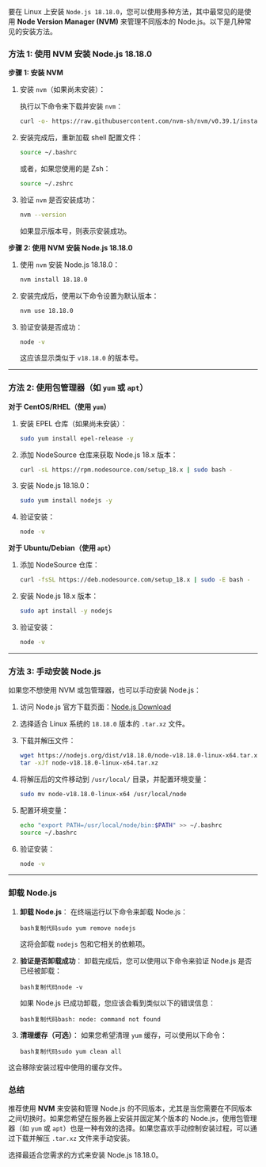 要在 Linux 上安装 `Node.js 18.18.0`，您可以使用多种方法，其中最常见的是使用 **Node Version Manager (NVM)** 来管理不同版本的 Node.js。以下是几种常见的安装方法。

### 方法 1: 使用 NVM 安装 Node.js 18.18.0

**步骤 1: 安装 NVM**
1. 安装 `nvm`（如果尚未安装）：
   
   执行以下命令来下载并安装 `nvm`：

   ```bash
   curl -o- https://raw.githubusercontent.com/nvm-sh/nvm/v0.39.1/install.sh | bash
   ```

2. 安装完成后，重新加载 shell 配置文件：

   ```bash
   source ~/.bashrc
   ```

   或者，如果您使用的是 Zsh：

   ```bash
   source ~/.zshrc
   ```

3. 验证 `nvm` 是否安装成功：

   ```bash
   nvm --version
   ```

   如果显示版本号，则表示安装成功。

**步骤 2: 使用 NVM 安装 Node.js 18.18.0**
1. 使用 `nvm` 安装 Node.js 18.18.0：

   ```bash
   nvm install 18.18.0
   ```

2. 安装完成后，使用以下命令设置为默认版本：

   ```bash
   nvm use 18.18.0
   ```

3. 验证安装是否成功：

   ```bash
   node -v
   ```

   这应该显示类似于 `v18.18.0` 的版本号。

---

### 方法 2: 使用包管理器（如 `yum` 或 `apt`）

**对于 CentOS/RHEL（使用 `yum`）**

1. 安装 EPEL 仓库（如果尚未安装）：

   ```bash
   sudo yum install epel-release -y
   ```

2. 添加 NodeSource 仓库来获取 Node.js 18.x 版本：

   ```bash
   curl -sL https://rpm.nodesource.com/setup_18.x | sudo bash -
   ```

3. 安装 Node.js 18.18.0：

   ```bash
   sudo yum install nodejs -y
   ```

4. 验证安装：

   ```bash
   node -v
   ```

**对于 Ubuntu/Debian（使用 `apt`）**

1. 添加 NodeSource 仓库：

   ```bash
   curl -fsSL https://deb.nodesource.com/setup_18.x | sudo -E bash -
   ```

2. 安装 Node.js 18.x 版本：

   ```bash
   sudo apt install -y nodejs
   ```

3. 验证安装：

   ```bash
   node -v
   ```

---

### 方法 3: 手动安装 Node.js

如果您不想使用 NVM 或包管理器，也可以手动安装 Node.js：

1. 访问 Node.js 官方下载页面：[Node.js Download](https://nodejs.org/en/download/)

2. 选择适合 Linux 系统的 `18.18.0` 版本的 `.tar.xz` 文件。

3. 下载并解压文件：

   ```bash
   wget https://nodejs.org/dist/v18.18.0/node-v18.18.0-linux-x64.tar.xz
   tar -xJf node-v18.18.0-linux-x64.tar.xz
   ```

4. 将解压后的文件移动到 `/usr/local/` 目录，并配置环境变量：

   ```bash
   sudo mv node-v18.18.0-linux-x64 /usr/local/node
   ```

5. 配置环境变量：

   ```bash
   echo "export PATH=/usr/local/node/bin:$PATH" >> ~/.bashrc
   source ~/.bashrc
   ```

6. 验证安装：

   ```bash
   node -v
   ```

---

### 卸载 Node.js

1. **卸载 Node.js**： 在终端运行以下命令来卸载 Node.js：

   ```
   bash复制代码sudo yum remove nodejs
   ```

   这将会卸载 `nodejs` 包和它相关的依赖项。

2. **验证是否卸载成功**： 卸载完成后，您可以使用以下命令来验证 Node.js 是否已经被卸载：

   ```
   bash复制代码node -v
   ```

   如果 Node.js 已成功卸载，您应该会看到类似以下的错误信息：

   ```
   bash复制代码bash: node: command not found
   ```

3. **清理缓存（可选）**： 如果您希望清理 `yum` 缓存，可以使用以下命令：

   ```
   bash复制代码sudo yum clean all
   ```

这会移除安装过程中使用的缓存文件。

### 总结

推荐使用 **NVM** 来安装和管理 Node.js 的不同版本，尤其是当您需要在不同版本之间切换时。如果您希望在服务器上安装并固定某个版本的 Node.js，使用包管理器（如 `yum` 或 `apt`）也是一种有效的选择。如果您喜欢手动控制安装过程，可以通过下载并解压 `.tar.xz` 文件来手动安装。

选择最适合您需求的方式来安装 Node.js 18.18.0。